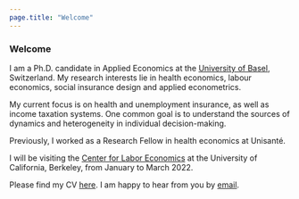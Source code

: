 ```yaml
---
page.title: "Welcome"
--- 
```


### Welcome


I am a Ph.D. candidate in Applied Economics at the [University of Basel](https://wwz.unibas.ch/en/), Switzerland. My research interests lie in health economics, labour economics, social insurance design and applied econometrics.

My current focus is on health and unemployment insurance, as well as income taxation systems. One common goal is to understand the sources of dynamics and heterogeneity in individual decision-making. 

Previously, I worked as a Research Fellow in health economics at Unisanté. 

I will be visiting the [Center for Labor Economics](http://cle.berkeley.edu/) at the University of California, Berkeley, from January to March 2022. 

Please find my CV [here](docs/Zabrodina_CV_Nov2021.pdf). I am happy to hear from you by [email](mailto:vera.zabrodina@unibas.ch). 


